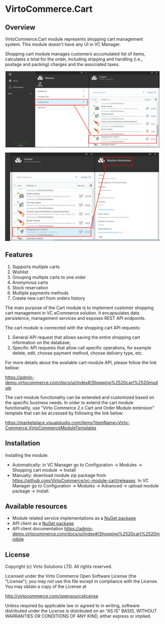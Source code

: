 # VirtoCommerce.Cart

## Overview

VirtoCommerce.Cart module represents shopping cart management system. This module doesn't have any UI in VC Manager.

Shopping cart module manages customers accumulated list of items, calculates a total for the order, including shipping and handling (i.e., postage and packing) charges and the associated taxes.

![Cart Module](docs/media/screen-cart-module.png)

![Cart Module Info](docs/media/screen-cart-module-info.png)

## Features

1. Supports multiple carts
1. Wishlist
1. Grouping multiple carts to one order
1. Anonymous carts
1. Stock reservation
1. Multiple payments methods
1. Create new cart from orders history

The main purpose of the Cart module is to implement customer shopping cart management in VC eCommerce solution. It encapsulates data persistence, management services and exposes REST API endpoints.

The cart module is connected with the shopping cart API requests:

1. General API request that allows saving the entire shopping cart information on the database;
1. Specific API requests that allow call specific operations, for example delete, edit, choose payment method, choose delivery type, etc.

For more details about the available cart-module API, please follow the link bellow:

https://admin-demo.virtocommerce.com/docs/ui/index#/Shopping%2520cart%2520module

The cart-module functionality can be extended and customized based on the specific business needs. In order to extend the cart module functionality, use "Virto Commerce 2.x Cart and Order Module extension" template that can be accessed by following the link below:

https://marketplace.visualstudio.com/items?itemName=Virto-Commerce.VirtoCommerceModuleTemplates


## Installation
Installing the module:
* Automatically: in VC Manager go to Configuration -> Modules -> Shopping cart module -> Install
* Manually: download module zip package from https://github.com/VirtoCommerce/vc-module-cart/releases. In VC Manager go to Configuration -> Modules -> Advanced -> upload module package -> Install.

## Available resources
* Module related service implementations as a <a href="https://www.nuget.org/packages/VirtoCommerce.CartModule.Data" target="_blank">NuGet package</a>
* API client as a <a href="https://www.nuget.org/packages/VirtoCommerce.CartModule.Client" target="_blank">NuGet package</a>
* API client documentation  https://admin-demo.virtocommerce.com/docs/ui/index#/Shopping%2520cart%2520module

## License
Copyright (c) Virto Solutions LTD.  All rights reserved.

Licensed under the Virto Commerce Open Software License (the "License"); you
may not use this file except in compliance with the License. You may
obtain a copy of the License at

http://virtocommerce.com/opensourcelicense

Unless required by applicable law or agreed to in writing, software
distributed under the License is distributed on an "AS IS" BASIS,
WITHOUT WARRANTIES OR CONDITIONS OF ANY KIND, either express or
implied.
